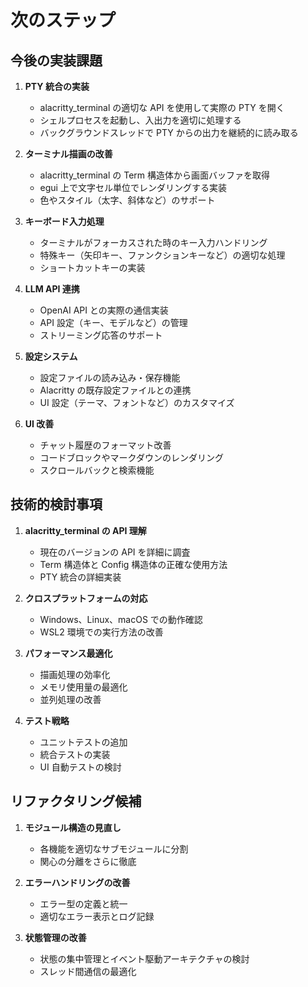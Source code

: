 # 次のステップ

## 今後の実装課題

1. **PTY 統合の実装**

   - alacritty_terminal の適切な API を使用して実際の PTY を開く
   - シェルプロセスを起動し、入出力を適切に処理する
   - バックグラウンドスレッドで PTY からの出力を継続的に読み取る

2. **ターミナル描画の改善**

   - alacritty_terminal の Term 構造体から画面バッファを取得
   - egui 上で文字セル単位でレンダリングする実装
   - 色やスタイル（太字、斜体など）のサポート

3. **キーボード入力処理**

   - ターミナルがフォーカスされた時のキー入力ハンドリング
   - 特殊キー（矢印キー、ファンクションキーなど）の適切な処理
   - ショートカットキーの実装

4. **LLM API 連携**

   - OpenAI API との実際の通信実装
   - API 設定（キー、モデルなど）の管理
   - ストリーミング応答のサポート

5. **設定システム**

   - 設定ファイルの読み込み・保存機能
   - Alacritty の既存設定ファイルとの連携
   - UI 設定（テーマ、フォントなど）のカスタマイズ

6. **UI 改善**
   - チャット履歴のフォーマット改善
   - コードブロックやマークダウンのレンダリング
   - スクロールバックと検索機能

## 技術的検討事項

1. **alacritty_terminal の API 理解**

   - 現在のバージョンの API を詳細に調査
   - Term 構造体と Config 構造体の正確な使用方法
   - PTY 統合の詳細実装

2. **クロスプラットフォームの対応**

   - Windows、Linux、macOS での動作確認
   - WSL2 環境での実行方法の改善

3. **パフォーマンス最適化**

   - 描画処理の効率化
   - メモリ使用量の最適化
   - 並列処理の改善

4. **テスト戦略**
   - ユニットテストの追加
   - 統合テストの実装
   - UI 自動テストの検討

## リファクタリング候補

1. **モジュール構造の見直し**

   - 各機能を適切なサブモジュールに分割
   - 関心の分離をさらに徹底

2. **エラーハンドリングの改善**

   - エラー型の定義と統一
   - 適切なエラー表示とログ記録

3. **状態管理の改善**
   - 状態の集中管理とイベント駆動アーキテクチャの検討
   - スレッド間通信の最適化
